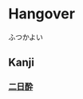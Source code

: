 # Hangover
ふつかよい

## Kanji
### [二](Kanji/kanji-dict/二.md)[日](Kanji/kanji-dict/日.md)[酔](Kanji/kanji-dict/酔.md)